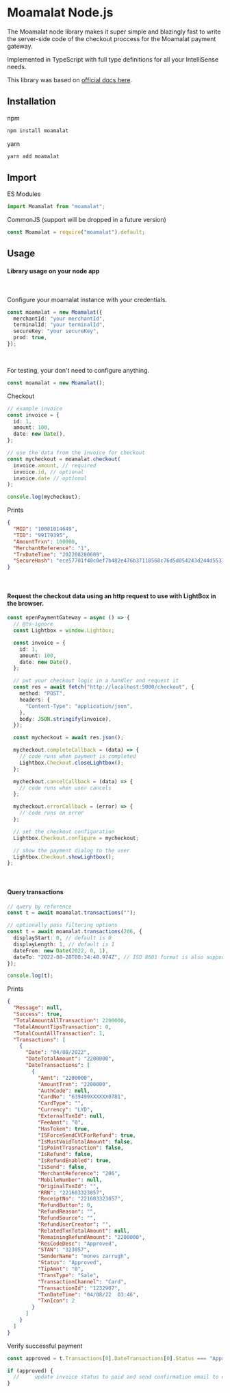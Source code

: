 # Moamalat Node.js

The Moamalat node library makes it super simple and blazingly fast to write the server-side code of the checkout proccess for the Moamalat payment gateway.

Implemented in TypeScript with full type definitions for all your IntelliSense needs.

This library was based on [official docs here](http://docs.moamalat.net:55/lightbox.html).

## Installation

npm

```sh
npm install moamalat
```

yarn

```sh
yarn add moamalat
```

## Import

ES Modules

```ts
import Moamalat from "moamalat";
```

CommonJS (support will be dropped in a future version)

```ts
const Moamalat = require("moamalat").default;
```

## Usage

#### Library usage on your node app

<br>

Configure your moamalat instance with your credentials.

```ts
const moamalat = new Moamalat({
  merchantId: "your merchantId",
  terminalId: "your terminalId",
  secureKey: "your secureKey",
  prod: true,
});
```

<br>

For testing, your don't need to configure anything.

```ts
const moamalat = new Moamalat();
```

Checkout

```ts
// example invoice
const invoice = {
  id: 1,
  amount: 100,
  date: new Date(),
};

// use the data from the invoice for checkout
const mycheckout = moamalat.checkout(
  invoice.amount, // required
  invoice.id, // optional
  invoice.date // optional
);

console.log(mycheckout);
```

Prints

```json
{
  "MID": "10081014649",
  "TID": "99179395",
  "AmountTrxn": 100000,
  "MerchantReference": "1",
  "TrxDateTime": "202208280609",
  "SecureHash": "ece57701f40c0ef7b482e476b37118568c76d5d054243d244d5533c05e6c9ae3"
}
```

<br>

#### Request the checkout data using an http request to use with LightBox in the browser.

```ts
const openPaymentGateway = async () => {
  // @ts-ignore
  const Lightbox = window.Lightbox;

  const invoice = {
    id: 1,
    amount: 100,
    date: new Date(),
  };

  // put your checkout logic in a handler and request it
  const res = await fetch("http://localhost:5000/checkout", {
    method: "POST",
    headers: {
      "Content-Type": "application/json",
    },
    body: JSON.stringify(invoice),
  });

  const mycheckout = await res.json();

  mycheckout.completeCallback = (data) => {
    // code runs when payment is completed
    Lightbox.Checkout.closeLightbox();
  };

  mycheckout.cancelCallback = (data) => {
    // code runs when user cancels
  };

  mycheckout.errorCallback = (error) => {
    // code runs on error
  };

  // set the checkout configuration
  Lightbox.Checkout.configure = mycheckout;

  // show the payment dialog to the user
  Lightbox.Checkout.showLightbox();
};
```

<br>

#### Query transactions

```ts
// query by reference
const t = await moamalat.transactions("");

// optionally pass filtering options
const t = await moamalat.transactions(206, {
  displayStart: 0, // default is 0
  displayLength: 1, // default is 1
  dateFrom: new Date(2022, 0, 1),
  dateTo: "2022-08-28T00:34:40.974Z", // ISO 8601 format is also supported
});

console.log(t);
```

Prints

```json
{
  "Message": null,
  "Success": true,
  "TotalAmountAllTransaction": 2200000,
  "TotalAmountTipsTransaction": 0,
  "TotalCountAllTransaction": 1,
  "Transactions": [
    {
      "Date": "04/08/2022",
      "DateTotalAmount": "2200000",
      "DateTransactions": [
        {
          "Amnt": "2200000",
          "AmountTrxn": "2200000",
          "AuthCode": null,
          "CardNo": "639499XXXXXX0781",
          "CardType": "",
          "Currency": "LYD",
          "ExternalTxnId": null,
          "FeeAmnt": "0",
          "HasToken": true,
          "ISForceSendCVCForRefund": true,
          "IsMustVoidTotalAmount": false,
          "IsPointTrasnaction": false,
          "IsRefund": false,
          "IsRefundEnabled": true,
          "IsSend": false,
          "MerchantReference": "206",
          "MobileNumber": null,
          "OriginalTxnId": "",
          "RRN": "221603323057",
          "ReceiptNo": "221603323057",
          "RefundButton": 0,
          "RefundReason": "",
          "RefundSource": "",
          "RefundUserCreator": "",
          "RelatedTxnTotalAmount": null,
          "RemainingRefundAmount": "2200000",
          "ResCodeDesc": "Approved",
          "STAN": "323057",
          "SenderName": "mones zarrugh",
          "Status": "Approved",
          "TipAmnt": "0",
          "TransType": "Sale",
          "TransactionChannel": "Card",
          "TransactionId": "1232907",
          "TxnDateTime": "04/08/22  03:46",
          "TxnIcon": 2
        }
      ]
    }
  ]
}
```

Verify successful payment

```ts
const approved = t.Transactions[0].DateTransactions[0].Status === "Approved";

if (approved) {
  //     update invoice status to paid and send confirmation email to customer
}
```
